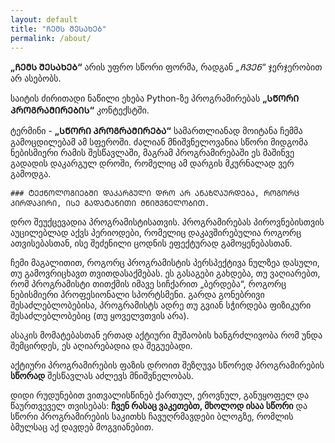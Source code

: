 ```yaml
---
layout: default
title: "ᲩᲔᲛᲡ ᲨᲔᲡᲐᲮᲔᲑ"
permalink: /about/
---
```


**„ᲩᲔᲛᲡ ᲨᲔᲡᲐᲮᲔᲑ“** არის უფრო სწორი ფორმა, რადგან *„ᲩᲕᲔᲜ“* ჯერჯერობით არ ასებობს.

საიტის ძირითადი ნაწილი ეხება Python-ზე პროგრამირებას **„ᲡᲬᲝᲠᲘ ᲞᲠᲝᲒᲠᲐᲛᲘᲠᲔᲑᲘᲡ“** კონტექსტში.

ტერმინი - **„ᲡᲬᲝᲠᲘ ᲞᲠᲝᲒᲠᲐᲛᲘᲠᲔᲑᲐ“** სამართლიანად მოიტანა ჩემმა გამოცდილებამ ამ სფეროში. ძალიან მნიშვნელოვანია სწორი მიდგომა ნებისმიერი რამის შესწავლაში, მაგრამ პროგრამირებაში ეს მაშინვე გადადის დაკარგულ  დროში, რომელიც ამ დარგის მკურნალად ვერ გამოდგა.

```Notice
### ᲢᲔᲥᲜᲝᲚᲝᲒᲘᲔᲑᲨᲘ ᲓᲐᲙᲐᲠᲒᲣᲚᲘ ᲓᲠᲝ ᲐᲠ ᲐᲜᲐᲖᲦᲐᲣᲠᲓᲔᲑᲐ, ᲠᲝᲒᲝᲠᲪ ᲞᲘᲠᲓᲐᲞᲘᲠᲘ, ᲘᲡᲔ ᲒᲐᲓᲐᲢᲐᲜᲘᲗᲘ ᲛᲜᲘᲨᲕᲜᲔᲚᲝᲑᲘᲗ.
```
დრო შეუქცევადია პროგრამისტისათვის. პროგრამირებას პიროვნებისთვის აუცილებლად აქვს პერიოდები, რომელიც დაკავშირებულია როგორც ათვისებასთან, ისე შეძენილი ცოდნის ეფექტურად გამოყენებასთან.

ჩემი მაგალითით, როგორც პროგრამისტის პერსპექტივა ნულზეა დასული, თუ გამოვრიცხავთ თვითდასაქმებას. ეს გასაგები გახდება, თუ ვაღიარებთ, რომ პროგრამისტი თითქმის იმავე სიჩქარით „ბერდება“, როგორც ნებისმიერი პროფესიონალი სპორტსმენი. გარდა გონებრივი შესაძლებლობებისა, პროგრამისტს ადრე თუ გვიან სჭირდება ფიზიკური შესაძლებლობებიც (თუ ყოველვთვის არა).

ასაკის მომატებასთან ერთად აქტიური მუშაობის ხანგრძლივობა რომ უნდა შემცირდეს, ეს აღიარებადია და შეგუებადი.

აქტიური პროგრამირების ფაზის დროით შეზღუვა სწორედ პროგრამირების **სწორად** შესწავლას აძლევს მნიშვნელობას.

დიდი რუდუნებით ვითვალისწინებ ქართულ, ეროვნულ, განუყოფელ  და წაურთვეველ თვისებას: **ჩვენ რასაც ვაკეთებთ, მხოლოდ ისაა სწორი** და სწორი პროგრამირების საკითხს ჩავუღრმავდები ბლოგზე, რომლის ბმულსაც აქ დავდებ მოგვიანებით.
